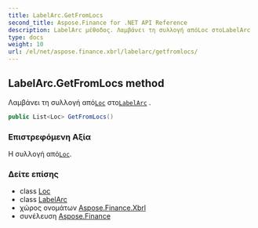 ```yaml
---
title: LabelArc.GetFromLocs
second_title: Aspose.Finance for .NET API Reference
description: LabelArc μέθοδος. Λαμβάνει τη συλλογή απόLoc στοLabelArc .
type: docs
weight: 10
url: /el/net/aspose.finance.xbrl/labelarc/getfromlocs/
---
```

## LabelArc.GetFromLocs method

Λαμβάνει τη συλλογή από[`Loc`](../../loc/) στο[`LabelArc`](../) .

```csharp
public List<Loc> GetFromLocs()
```

### Επιστρεφόμενη Αξία

Η συλλογή από[`Loc`](../../loc/).

### Δείτε επίσης

* class [Loc](../../loc/)
* class [LabelArc](../)
* χώρος ονομάτων [Aspose.Finance.Xbrl](../../labelarc/)
* συνέλευση [Aspose.Finance](../../../)


